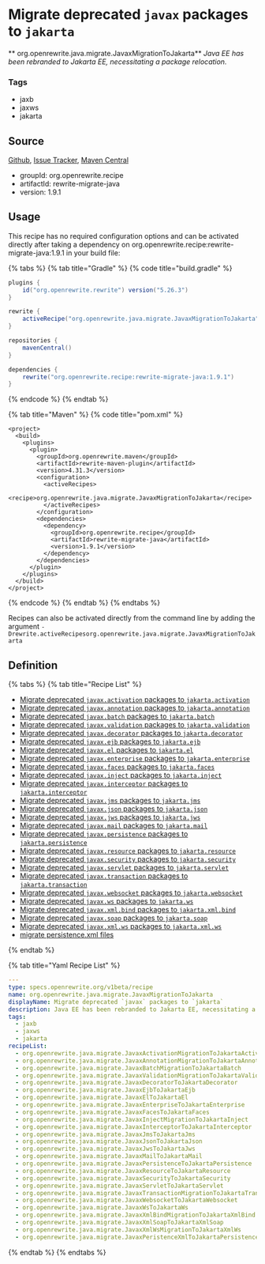 # Migrate deprecated `javax` packages to `jakarta`

** org.openrewrite.java.migrate.JavaxMigrationToJakarta**
_Java EE has been rebranded to Jakarta EE, necessitating a package relocation._

### Tags

* jaxb
* jaxws
* jakarta

## Source

[Github](https://github.com/openrewrite/rewrite-migrate-java), [Issue Tracker](https://github.com/openrewrite/rewrite-migrate-java/issues), [Maven Central](https://search.maven.org/artifact/org.openrewrite.recipe/rewrite-migrate-java/1.9.1/jar)

* groupId: org.openrewrite.recipe
* artifactId: rewrite-migrate-java
* version: 1.9.1


## Usage

This recipe has no required configuration options and can be activated directly after taking a dependency on org.openrewrite.recipe:rewrite-migrate-java:1.9.1 in your build file:

{% tabs %}
{% tab title="Gradle" %}
{% code title="build.gradle" %}
```groovy
plugins {
    id("org.openrewrite.rewrite") version("5.26.3")
}

rewrite {
    activeRecipe("org.openrewrite.java.migrate.JavaxMigrationToJakarta")
}

repositories {
    mavenCentral()
}

dependencies {
    rewrite("org.openrewrite.recipe:rewrite-migrate-java:1.9.1")
}
```
{% endcode %}
{% endtab %}

{% tab title="Maven" %}
{% code title="pom.xml" %}
```markup
<project>
  <build>
    <plugins>
      <plugin>
        <groupId>org.openrewrite.maven</groupId>
        <artifactId>rewrite-maven-plugin</artifactId>
        <version>4.31.3</version>
        <configuration>
          <activeRecipes>
            <recipe>org.openrewrite.java.migrate.JavaxMigrationToJakarta</recipe>
          </activeRecipes>
        </configuration>
        <dependencies>
          <dependency>
            <groupId>org.openrewrite.recipe</groupId>
            <artifactId>rewrite-migrate-java</artifactId>
            <version>1.9.1</version>
          </dependency>
        </dependencies>
      </plugin>
    </plugins>
  </build>
</project>
```
{% endcode %}
{% endtab %}
{% endtabs %}

Recipes can also be activated directly from the command line by adding the argument `-Drewrite.activeRecipesorg.openrewrite.java.migrate.JavaxMigrationToJakarta`

## Definition

{% tabs %}
{% tab title="Recipe List" %}
* [Migrate deprecated `javax.activation` packages to `jakarta.activation`](../../java/migrate/javaxactivationmigrationtojakartaactivation.md)
* [Migrate deprecated `javax.annotation` packages to `jakarta.annotation`](../../java/migrate/javaxannotationmigrationtojakartaannotation.md)
* [Migrate deprecated `javax.batch` packages to `jakarta.batch`](../../java/migrate/javaxbatchmigrationtojakartabatch.md)
* [Migrate deprecated `javax.validation` packages to `jakarta.validation`](../../java/migrate/javaxvalidationmigrationtojakartavalidation.md)
* [Migrate deprecated `javax.decorator` packages to `jakarta.decorator`](../../java/migrate/javaxdecoratortojakartadecorator.md)
* [Migrate deprecated `javax.ejb` packages to `jakarta.ejb`](../../java/migrate/javaxejbtojakartaejb.md)
* [Migrate deprecated `javax.el` packages to `jakarta.el`](../../java/migrate/javaxeltojakartael.md)
* [Migrate deprecated `javax.enterprise` packages to `jakarta.enterprise`](../../java/migrate/javaxenterprisetojakartaenterprise.md)
* [Migrate deprecated `javax.faces` packages to `jakarta.faces`](../../java/migrate/javaxfacestojakartafaces.md)
* [Migrate deprecated `javax.inject` packages to `jakarta.inject`](../../java/migrate/javaxinjectmigrationtojakartainject.md)
* [Migrate deprecated `javax.interceptor` packages to `jakarta.interceptor`](../../java/migrate/javaxinterceptortojakartainterceptor.md)
* [Migrate deprecated `javax.jms` packages to `jakarta.jms`](../../java/migrate/javaxjmstojakartajms.md)
* [Migrate deprecated `javax.json` packages to `jakarta.json`](../../java/migrate/javaxjsontojakartajson.md)
* [Migrate deprecated `javax.jws` packages to `jakarta.jws`](../../java/migrate/javaxjwstojakartajws.md)
* [Migrate deprecated `javax.mail` packages to `jakarta.mail`](../../java/migrate/javaxmailtojakartamail.md)
* [Migrate deprecated `javax.persistence` packages to `jakarta.persistence`](../../java/migrate/javaxpersistencetojakartapersistence.md)
* [Migrate deprecated `javax.resource` packages to `jakarta.resource`](../../java/migrate/javaxresourcetojakartaresource.md)
* [Migrate deprecated `javax.security` packages to `jakarta.security`](../../java/migrate/javaxsecuritytojakartasecurity.md)
* [Migrate deprecated `javax.servlet` packages to `jakarta.servlet`](../../java/migrate/javaxservlettojakartaservlet.md)
* [Migrate deprecated `javax.transaction` packages to `jakarta.transaction`](../../java/migrate/javaxtransactionmigrationtojakartatransaction.md)
* [Migrate deprecated `javax.websocket` packages to `jakarta.websocket`](../../java/migrate/javaxwebsockettojakartawebsocket.md)
* [Migrate deprecated `javax.ws` packages to `jakarta.ws`](../../java/migrate/javaxwstojakartaws.md)
* [Migrate deprecated `javax.xml.bind` packages to `jakarta.xml.bind`](../../java/migrate/javaxxmlbindmigrationtojakartaxmlbind.md)
* [Migrate deprecated `javax.soap` packages to `jakarta.soap`](../../java/migrate/javaxxmlsoaptojakartaxmlsoap.md)
* [Migrate deprecated `javax.xml.ws` packages to `jakarta.xml.ws`](../../java/migrate/javaxxmlwsmigrationtojakartaxmlws.md)
* [migrate persistence.xml files](../../java/migrate/javaxperistencexmltojakartapersistencexml.md)

{% endtab %}

{% tab title="Yaml Recipe List" %}
```yaml
---
type: specs.openrewrite.org/v1beta/recipe
name: org.openrewrite.java.migrate.JavaxMigrationToJakarta
displayName: Migrate deprecated `javax` packages to `jakarta`
description: Java EE has been rebranded to Jakarta EE, necessitating a package relocation.
tags:
  - jaxb
  - jaxws
  - jakarta
recipeList:
  - org.openrewrite.java.migrate.JavaxActivationMigrationToJakartaActivation
  - org.openrewrite.java.migrate.JavaxAnnotationMigrationToJakartaAnnotation
  - org.openrewrite.java.migrate.JavaxBatchMigrationToJakartaBatch
  - org.openrewrite.java.migrate.JavaxValidationMigrationToJakartaValidation
  - org.openrewrite.java.migrate.JavaxDecoratorToJakartaDecorator
  - org.openrewrite.java.migrate.JavaxEjbToJakartaEjb
  - org.openrewrite.java.migrate.JavaxElToJakartaEl
  - org.openrewrite.java.migrate.JavaxEnterpriseToJakartaEnterprise
  - org.openrewrite.java.migrate.JavaxFacesToJakartaFaces
  - org.openrewrite.java.migrate.JavaxInjectMigrationToJakartaInject
  - org.openrewrite.java.migrate.JavaxInterceptorToJakartaInterceptor
  - org.openrewrite.java.migrate.JavaxJmsToJakartaJms
  - org.openrewrite.java.migrate.JavaxJsonToJakartaJson
  - org.openrewrite.java.migrate.JavaxJwsToJakartaJws
  - org.openrewrite.java.migrate.JavaxMailToJakartaMail
  - org.openrewrite.java.migrate.JavaxPersistenceToJakartaPersistence
  - org.openrewrite.java.migrate.JavaxResourceToJakartaResource
  - org.openrewrite.java.migrate.JavaxSecurityToJakartaSecurity
  - org.openrewrite.java.migrate.JavaxServletToJakartaServlet
  - org.openrewrite.java.migrate.JavaxTransactionMigrationToJakartaTransaction
  - org.openrewrite.java.migrate.JavaxWebsocketToJakartaWebsocket
  - org.openrewrite.java.migrate.JavaxWsToJakartaWs
  - org.openrewrite.java.migrate.JavaxXmlBindMigrationToJakartaXmlBind
  - org.openrewrite.java.migrate.JavaxXmlSoapToJakartaXmlSoap
  - org.openrewrite.java.migrate.JavaxXmlWsMigrationToJakartaXmlWs
  - org.openrewrite.java.migrate.JavaxPeristenceXmlToJakartaPersistenceXml

```
{% endtab %}
{% endtabs %}
